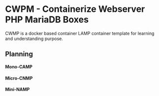 # CWPM - Containerize Webserver PHP MariaDB Boxes
CWMP is a docker based container LAMP container template for learning and understanding purpose.

## Planning

#### Mono-CAMP

#### Micro-CNMP

#### Mini-NAMP

